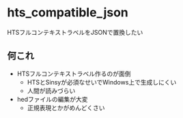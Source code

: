 # hts_compatible_json

HTSフルコンテキストラベルをJSONで置換したい

## 何これ

- HTSフルコンテキストラベル作るのが面倒
  - HTSとSinsyが必須なせいでWindows上で生成しにくい
  - 人間が読みづらい
- hedファイルの編集が大変
  - 正規表現とかがめんどくさい